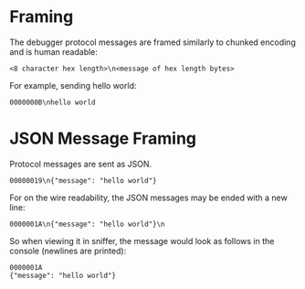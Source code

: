 # Framing

The debugger protocol messages are framed similarly to chunked encoding and is human readable:

```
<8 character hex length>\n<message of hex length bytes>
```

For example, sending hello world:

```
0000000B\nhello world
```

# JSON Message Framing

Protocol messages are sent as JSON.

```
00000019\n{"message": "hello world"}
```

For on the wire readability, the JSON messages may be ended with a new line:

```
0000001A\n{"message": "hello world"}\n
```

So when viewing it in sniffer, the message would look as follows in the console (newlines are printed):

```
0000001A
{"message": "hello world"}
```
